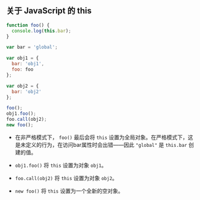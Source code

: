 ## 关于 JavaScript 的 this 

```javascript
function foo() {
  console.log(this.bar);
}

var bar = 'global';

var obj1 = {
  bar: 'obj1',
  foo: foo
};

var obj2 = {
  bar: 'obj2'
};

foo();
obj1.foo();
foo.call(obj2);
new foo();
```

- 在非严格模式下， `foo()` 最后会将 `this` 设置为全局对象。在严格模式下，这是未定义的行为，在访问bar属性时会出错——因此 `"global"` 是 `this.bar` 创建的值。

- `obj1.foo()` 将 `this` 设置为对象 `obj1`。

- `foo.call(obj2)` 将 `this` 设置为对象 `obj2`。

- `new foo()` 将 `this` 设置为一个全新的空对象。
